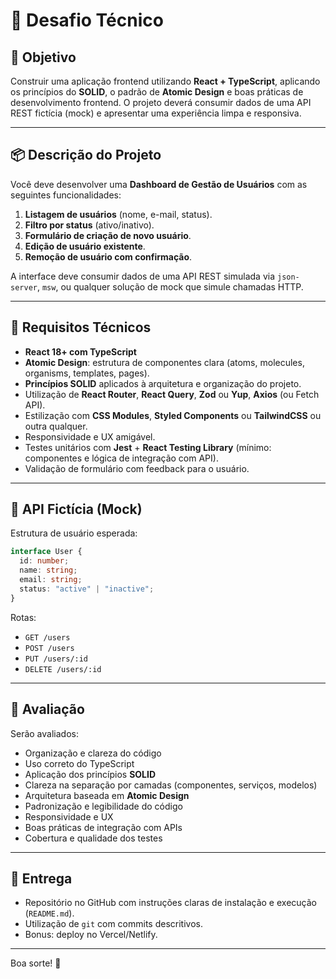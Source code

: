 # 🚀 Desafio Técnico

## 🧠 Objetivo

Construir uma aplicação frontend utilizando **React + TypeScript**, aplicando os princípios do **SOLID**, o padrão de **Atomic Design** e boas práticas de desenvolvimento frontend. O projeto deverá consumir dados de uma API REST fictícia (mock) e apresentar uma experiência limpa e responsiva.

---

## 📦 Descrição do Projeto

Você deve desenvolver uma **Dashboard de Gestão de Usuários** com as seguintes funcionalidades:

1. **Listagem de usuários** (nome, e-mail, status).
2. **Filtro por status** (ativo/inativo).
3. **Formulário de criação de novo usuário**.
4. **Edição de usuário existente**.
5. **Remoção de usuário com confirmação**.

A interface deve consumir dados de uma API REST simulada via `json-server`, `msw`, ou qualquer solução de mock que simule chamadas HTTP.

---

## 🧰 Requisitos Técnicos

- **React 18+ com TypeScript**
- **Atomic Design**: estrutura de componentes clara (atoms, molecules, organisms, templates, pages).
- **Princípios SOLID** aplicados à arquitetura e organização do projeto.
- Utilização de **React Router**, **React Query**, **Zod** ou **Yup**, **Axios** (ou Fetch API).
- Estilização com **CSS Modules**, **Styled Components** ou **TailwindCSS** ou outra qualquer.
- Responsividade e UX amigável.
- Testes unitários com **Jest** + **React Testing Library** (mínimo: componentes e lógica de integração com API).
- Validação de formulário com feedback para o usuário.

---

## 🔗 API Fictícia (Mock)

Estrutura de usuário esperada:

```ts
interface User {
  id: number;
  name: string;
  email: string;
  status: "active" | "inactive";
}
```

Rotas:

- `GET /users`
- `POST /users`
- `PUT /users/:id`
- `DELETE /users/:id`

---

## 🧪 Avaliação

Serão avaliados:

- Organização e clareza do código
- Uso correto do TypeScript
- Aplicação dos princípios **SOLID**
- Clareza na separação por camadas (componentes, serviços, modelos)
- Arquitetura baseada em **Atomic Design**
- Padronização e legibilidade do código
- Responsividade e UX
- Boas práticas de integração com APIs
- Cobertura e qualidade dos testes

---

## 📁 Entrega

- Repositório no GitHub com instruções claras de instalação e execução (`README.md`).
- Utilização de `git` com commits descritivos.
- Bonus: deploy no Vercel/Netlify.

---

Boa sorte! 💪
